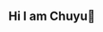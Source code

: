 ## Hi I am Chuyu👋

<!--
**ChuyuWang949/ChuyuWang949** is a ✨ _special_ ✨ repository because its `README.md` (this file) appears on your GitHub profile.
I'm Chuyu Wang, a fourth-year Biomedical engineering undergraduate at BUAA. I'm passionate about AI4Science, currently diving into deep learning for PDE and the inverse problems of Medical imaging. I was an algorithm engineer intern for ML at United image in 2023. And now I am a pre-master student at Q-Lab.

- 🔭 I’m currently working on USTC
- 🌱 I’m currently learning NeRF and 3DGS
- ⚡ Hobbies:Steam, bike, cook and .. 
About me
- University of Science an Technology of China ( 2024.9-2027.9, expected ): Master of Biomedical Engineering.
- Exchange Student at Technical University of Munich ( 2023.10 - 2024.4 ) School of Computation, Information and Technology.
- DL algorithm Engineer at United image Beijing( 2022.7 -2022.9 ) Using deep learning methods to predict cancer subtypes from pathological images.
- Beihang University( 2020.9-2024.6 ): Undergraduate major in Biomedical Engineering.


-->
